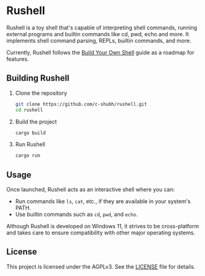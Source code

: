 # Rushell

Rushell is a toy shell that's capable of interpreting shell commands, running external programs and builtin commands like cd, pwd, echo and more. It implements shell command parsing, REPLs, builtin commands, and more.

Currently, Rushell follows the [Build Your Own Shell](https://app.codecrafters.io/courses/shell/overview) guide as a roadmap for features.

## Building Rushell

1. Clone the repository

   ```bash
   git clone https://github.com/c-shubh/rushell.git
   cd rushell
   ```

2. Build the project

   ```bash
   cargo build
   ```

3. Run Rushell

   ```bash
   cargo run
   ```

## Usage

Once launched, Rushell acts as an interactive shell where you can:

- Run commands like `ls`, `cat`, etc., if they are available in your system's PATH.
- Use builtin commands such as `cd`, `pwd`, and `echo`.

Although Rushell is developed on Windows 11, it strives to be cross-platform and takes care to ensure compatibility with other major operating systems.

## License

This project is licensed under the AGPLv3. See the [LICENSE](./LICENSE.md) file for details.
